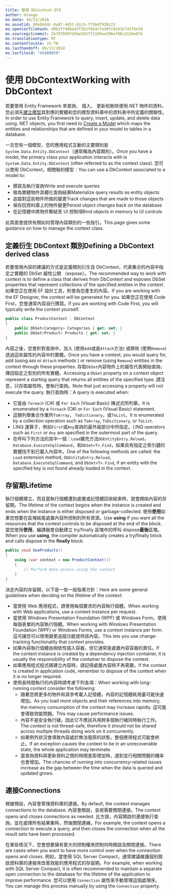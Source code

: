 ```yaml
---
title: 使用 DbContext-EF6
author: divega
ms.date: 10/23/2016
ms.assetid: b0e6bddc-8a87-4d51-b1cb-7756df938c23
ms.openlocfilehash: d961ffd8bed7f5b2f82dcfa30fc0241b7437be50
ms.sourcegitcommit: 2b787009fd5be5627f1189ee396e708cd130e07b
ms.translationtype: MT
ms.contentlocale: zh-TW
ms.lasthandoff: 09/13/2018
ms.locfileid: "45489059"
---
```

# <a name="working-with-dbcontext"></a><span data-ttu-id="821b2-102">使用 DbContext</span><span class="sxs-lookup"><span data-stu-id="821b2-102">Working with DbContext</span></span>

<span data-ttu-id="821b2-103">若要使用 Entity Framework 來查詢、 插入、 更新和刪除使用.NET 物件的資料，您必須先[建立模型](~/ef6/modeling/index.md)其對應的實體和您的模型資料庫中的資料表中所定義的關聯性。</span><span class="sxs-lookup"><span data-stu-id="821b2-103">In order to use Entity Framework to query, insert, update, and delete data using .NET objects, you first need to [Create a Model](~/ef6/modeling/index.md) which maps the entities and relationships that are defined in your model to tables in a database.</span></span>

<span data-ttu-id="821b2-104">一旦您有一個模型，您的應用程式互動的主要類別是`System.Data.Entity.DbContext`（通常稱為內容類別）。</span><span class="sxs-lookup"><span data-stu-id="821b2-104">Once you have a model, the primary class your application interacts with is `System.Data.Entity.DbContext` (often referred to as the context class).</span></span> <span data-ttu-id="821b2-105">您可以使用 DbContext，相關聯的模型：</span><span class="sxs-lookup"><span data-stu-id="821b2-105">You can use a DbContext associated to a model to:</span></span>
- <span data-ttu-id="821b2-106">撰寫及執行查詢</span><span class="sxs-lookup"><span data-stu-id="821b2-106">Write and execute queries</span></span>   
- <span data-ttu-id="821b2-107">做為實體物件具體化查詢結果</span><span class="sxs-lookup"><span data-stu-id="821b2-107">Materialize query results as entity objects</span></span>
- <span data-ttu-id="821b2-108">追蹤對這些物件所做的變更</span><span class="sxs-lookup"><span data-stu-id="821b2-108">Track changes that are made to those objects</span></span>
- <span data-ttu-id="821b2-109">保存回資料庫上的物件變更</span><span class="sxs-lookup"><span data-stu-id="821b2-109">Persist object changes back on the database</span></span>
- <span data-ttu-id="821b2-110">在記憶體中將物件繫結至 UI 控制項</span><span class="sxs-lookup"><span data-stu-id="821b2-110">Bind objects in memory to UI controls</span></span>

<span data-ttu-id="821b2-111">此頁面會提供有關如何管理內容類別的一些指引。</span><span class="sxs-lookup"><span data-stu-id="821b2-111">This page gives some guidance on how to manage the context class.</span></span>  

## <a name="defining-a-dbcontext-derived-class"></a><span data-ttu-id="821b2-112">定義衍生 DbContext 類別</span><span class="sxs-lookup"><span data-stu-id="821b2-112">Defining a DbContext derived class</span></span>  

<span data-ttu-id="821b2-113">若要使用內容的建議的方式是定義類別衍生自 DbContext，代表集合的內容中指定之實體的 DbSet 屬性公開 （expose）。</span><span class="sxs-lookup"><span data-stu-id="821b2-113">The recommended way to work with context is to define a class that derives from DbContext and exposes DbSet properties that represent collections of the specified entities in the context.</span></span> <span data-ttu-id="821b2-114">如果您正在使用 EF 設計工具，則會為您產生的內容。</span><span class="sxs-lookup"><span data-stu-id="821b2-114">If you are working with the EF Designer, the context will be generated for you.</span></span> <span data-ttu-id="821b2-115">如果您正在使用 Code First，您會通常內容自行撰寫。</span><span class="sxs-lookup"><span data-stu-id="821b2-115">If you are working with Code First, you will typically write the context yourself.</span></span>  

``` csharp
public class ProductContext : DbContext
{
    public DbSet<Category> Categories { get; set; }
    public DbSet<Product> Products { get; set; }
}
```  

<span data-ttu-id="821b2-116">內容之後，您會針對查詢中，加入 (使用`Add`或是`Attach`方法) 或移除 (使用`Remove`) 透過這些屬性的內容中的實體。</span><span class="sxs-lookup"><span data-stu-id="821b2-116">Once you have a context, you would query for, add (using `Add` or `Attach` methods ) or remove (using `Remove`) entities in the context through these properties.</span></span> <span data-ttu-id="821b2-117">存取`DbSet`內容物件上的屬性代表開始查詢，傳回指定之型別的所有實體。</span><span class="sxs-lookup"><span data-stu-id="821b2-117">Accessing a `DbSet` property on a context object represent a starting query that returns all entities of the specified type.</span></span> <span data-ttu-id="821b2-118">請注意，只存取屬性時，會執行查詢。</span><span class="sxs-lookup"><span data-stu-id="821b2-118">Note that just accessing a property will not execute the query.</span></span> <span data-ttu-id="821b2-119">執行查詢時：</span><span class="sxs-lookup"><span data-stu-id="821b2-119">A query is executed when:</span></span>  

- <span data-ttu-id="821b2-120">它是由 `foreach` (C#) 或 `For Each` (Visual Basic) 陳述式所列舉。</span><span class="sxs-lookup"><span data-stu-id="821b2-120">It is enumerated by a `foreach` (C#) or `For Each` (Visual Basic) statement.</span></span>  
- <span data-ttu-id="821b2-121">這類列舉集合作業所`ToArray`， `ToDictionary`，或`ToList`。</span><span class="sxs-lookup"><span data-stu-id="821b2-121">It is enumerated by a collection operation such as `ToArray`, `ToDictionary`, or `ToList`.</span></span>  
- <span data-ttu-id="821b2-122">LINQ 運算子，例如`First`或`Any`查詢的最外面部分中所指定。</span><span class="sxs-lookup"><span data-stu-id="821b2-122">LINQ operators such as `First` or `Any` are specified in the outermost part of the query.</span></span>  
- <span data-ttu-id="821b2-123">在呼叫下列方法的其中一個：`Load`擴充方法`DbEntityEntry.Reload`， `Database.ExecuteSqlCommand`，和`DbSet<T>.Find`，如果具有指定之索引鍵的實體找不到已載入內容中。</span><span class="sxs-lookup"><span data-stu-id="821b2-123">One of the following methods are called: the `Load` extension method, `DbEntityEntry.Reload`,  `Database.ExecuteSqlCommand`, and `DbSet<T>.Find`, if an entity with the specified key is not found already loaded in the context.</span></span>  

## <a name="lifetime"></a><span data-ttu-id="821b2-124">存留期</span><span class="sxs-lookup"><span data-stu-id="821b2-124">Lifetime</span></span>  

<span data-ttu-id="821b2-125">執行個體建立，而且當執行個體遭到處置或記憶體回收結束時，就會開始內容的存留期。</span><span class="sxs-lookup"><span data-stu-id="821b2-125">The lifetime of the context begins when the instance is created and ends when the instance is either disposed or garbage-collected.</span></span> <span data-ttu-id="821b2-126">使用**使用**如果您想要在區塊結尾處置內容所控制的所有資源。</span><span class="sxs-lookup"><span data-stu-id="821b2-126">Use **using** if you want all the resources that the context controls to be disposed at the end of the block.</span></span> <span data-ttu-id="821b2-127">當您使用**使用**，編譯器會自動建立 try/finally 區塊中的呼叫 dispose**最後**區塊。</span><span class="sxs-lookup"><span data-stu-id="821b2-127">When you use **using**, the compiler automatically creates a try/finally block and calls dispose in the **finally** block.</span></span>  

``` csharp
public void UseProducts()
{
    using (var context = new ProductContext())
    {     
        // Perform data access using the context
    }
}
```  

<span data-ttu-id="821b2-128">決定內容的存留期，以下是一些一般指導方針：</span><span class="sxs-lookup"><span data-stu-id="821b2-128">Here are some general guidelines when deciding on the lifetime of the context:</span></span>  

- <span data-ttu-id="821b2-129">當使用 Web 應用程式，請使用每個要求的內容執行個體。</span><span class="sxs-lookup"><span data-stu-id="821b2-129">When working with Web applications, use a context instance per request.</span></span>  
- <span data-ttu-id="821b2-130">當使用 Windows Presentation Foundation (WPF) 或 Windows Form，使用每個表單的內容執行個體。</span><span class="sxs-lookup"><span data-stu-id="821b2-130">When working with Windows Presentation Foundation (WPF) or Windows Forms, use a context instance per form.</span></span> <span data-ttu-id="821b2-131">這可讓您可以使用變更追蹤功能提供該內容。</span><span class="sxs-lookup"><span data-stu-id="821b2-131">This lets you use change-tracking functionality that context provides.</span></span>  
- <span data-ttu-id="821b2-132">如果內容執行個體由相依性插入容器，但它通常是處置內容容器的責任。</span><span class="sxs-lookup"><span data-stu-id="821b2-132">If the context instance is created by a dependency injection container, it is usually the responsibility of the container to dispose the context.</span></span>
- <span data-ttu-id="821b2-133">如果應用程式程式碼建立內容時，請記得處置內容時不再需要。</span><span class="sxs-lookup"><span data-stu-id="821b2-133">If the context is created in application code, remember to dispose of the context when it is no longer required.</span></span>  
- <span data-ttu-id="821b2-134">使用長時間執行的內容時請考慮下列各項：</span><span class="sxs-lookup"><span data-stu-id="821b2-134">When working with long-running context consider the following:</span></span>  
    - <span data-ttu-id="821b2-135">隨著您將更多的物件和其參考載入記憶體，內容的記憶體耗用量可能快速增加。</span><span class="sxs-lookup"><span data-stu-id="821b2-135">As you load more objects and their references into memory, the memory consumption of the context may increase rapidly.</span></span> <span data-ttu-id="821b2-136">這可能會導致效能問題。</span><span class="sxs-lookup"><span data-stu-id="821b2-136">This may cause performance issues.</span></span>  
    - <span data-ttu-id="821b2-137">內容不是安全執行緒，因此它不應該共用跨多個執行緒同時執行工作。</span><span class="sxs-lookup"><span data-stu-id="821b2-137">The context is not thread-safe, therefore it should not be shared across multiple threads doing work on it concurrently.</span></span>
    - <span data-ttu-id="821b2-138">如果例外狀況會導致內容處於無法復原的狀態，整個應用程式可能會終止。</span><span class="sxs-lookup"><span data-stu-id="821b2-138">If an exception causes the context to be in an unrecoverable state, the whole application may terminate.</span></span>  
    - <span data-ttu-id="821b2-139">當查詢資料與更新資料之間的時間差距增加時，遇到並行相關問題的機率也會增加。</span><span class="sxs-lookup"><span data-stu-id="821b2-139">The chances of running into concurrency-related issues increase as the gap between the time when the data is queried and updated grows.</span></span>  

## <a name="connections"></a><span data-ttu-id="821b2-140">連接</span><span class="sxs-lookup"><span data-stu-id="821b2-140">Connections</span></span>  

<span data-ttu-id="821b2-141">根據預設，內容會管理資料庫的連接。</span><span class="sxs-lookup"><span data-stu-id="821b2-141">By default, the context manages connections to the database.</span></span> <span data-ttu-id="821b2-142">內容會開啟，並視需要關閉連接。</span><span class="sxs-lookup"><span data-stu-id="821b2-142">The context opens and closes connections as needed.</span></span> <span data-ttu-id="821b2-143">比方說，內容開啟的連接執行查詢，並在處理所有結果集時，然後關閉連線。</span><span class="sxs-lookup"><span data-stu-id="821b2-143">For example, the context opens a connection to execute a query, and then closes the connection when all the result sets have been processed.</span></span>  

<span data-ttu-id="821b2-144">在某些情況下，您會想要擁有更大的控制權來控制何時開啟及關閉連接。</span><span class="sxs-lookup"><span data-stu-id="821b2-144">There are cases when you want to have more control over when the connection opens and closes.</span></span> <span data-ttu-id="821b2-145">例如，當使用 SQL Server Compact，通常建議維護個別開啟資料庫的連接來改善效能的應用程式的存留期。</span><span class="sxs-lookup"><span data-stu-id="821b2-145">For example, when working with SQL Server Compact, it is often recommended to maintain a separate open connection to the database for the lifetime of the application to improve performance.</span></span> <span data-ttu-id="821b2-146">您可以使用 `Connection` 屬性來手動管理這個處理序。</span><span class="sxs-lookup"><span data-stu-id="821b2-146">You can manage this process manually by using the `Connection` property.</span></span>  

